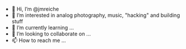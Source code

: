 - 👋 Hi, I’m @jmreiche
- 👀 I’m interested in analog photography, music, "hacking" and building stuff 
- 🌱 I’m currently learning ...
- 💞️ I’m looking to collaborate on ...
- 📫 How to reach me ...

<!---
jmreiche/jmreiche is a ✨ special ✨ repository because its `README.md` (this file) appears on your GitHub profile.
You can click the Preview link to take a look at your changes.
--->
